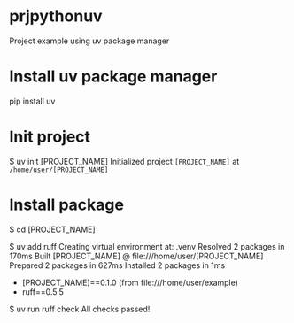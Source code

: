 # prjpythonuv
Project example using uv package manager

# Install uv package manager
pip install uv

# Init project
$ uv init [PROJECT_NAME]
Initialized project `[PROJECT_NAME]` at `/home/user/[PROJECT_NAME]`

# Install package
$ cd [PROJECT_NAME]

$ uv add ruff
Creating virtual environment at: .venv
Resolved 2 packages in 170ms
   Built [PROJECT_NAME] @ file:///home/user/[PROJECT_NAME]
Prepared 2 packages in 627ms
Installed 2 packages in 1ms
 + [PROJECT_NAME]==0.1.0 (from file:///home/user/example)
 + ruff==0.5.5

$ uv run ruff check
All checks passed!

